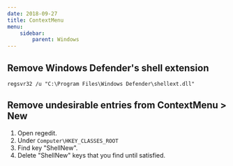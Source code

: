 ```yaml
---
date: 2018-09-27
title: ContextMenu
menu:
    sidebar:
        parent: Windows
---
```



## Remove Windows Defender's shell extension
```
regsvr32 /u "C:\Program Files\Windows Defender\shellext.dll"
```


## Remove undesirable entries from ContextMenu > New

1. Open regedit.
1. Under `Computer\HKEY_CLASSES_ROOT`
1. Find key "ShellNew".
1. Delete "ShellNew" keys that you find until satisfied.